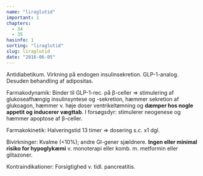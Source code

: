 ```yaml
---
name: "liraglutid"
important: 1
chapters:
  - 34
  - 35
hasinfo: 1
sorting: "liraglutid"
slug: liraglutid
date: "2016-06-05"
---
```


Antidiabetikum. Virkning på endogen insulinsekretion. GLP-1-analog. Desuden
behandling af adipositas.

Farmakodynamik: Binder til GLP-1-rec. på β-celler => stimulering af
glukoseafhængig insulinsyntese og -sekretion, hæmmer sekretion af glukoagon,
hæmmer v. høje doser ventrikeltømning og <b>dæmper hos nogle appetit og
inducerer vægttab</b>. I forsøgsdyr: stimulerer neogenese og hæmmer apoptose af
β-celler.

Farmakokinetik: Halveringstid 13 timer => dosering s.c. x1 dgl.

Bivirkninger: Kvalme (<10%); andre GI-gener sjældnere. <b>Ingen eller minimal
risiko for hypoglykæmi</b> v. monoterapi eller komb. m. metformin eller
glitazoner.

Kontraindikationer: Forsigtighed v. tidl. pancreatitis.
